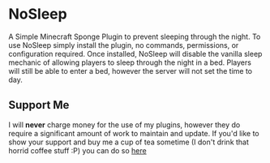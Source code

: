 # NoSleep

A Simple Minecraft Sponge Plugin to prevent sleeping through the night. To use NoSleep simply install the plugin, no commands, permissions, or configuration required. Once installed, NoSleep will disable the vanilla sleep mechanic of allowing players to sleep through the night in a bed. Players will still be able to enter a bed, however the server will not set the time to day.

## Support Me
I will **never** charge money for the use of my plugins, however they do require a significant amount of work to maintain and update. If you'd like to show your support and buy me a cup of tea sometime (I don't drink that horrid coffee stuff :P) you can do so [here](https://www.paypal.me/zerthick)